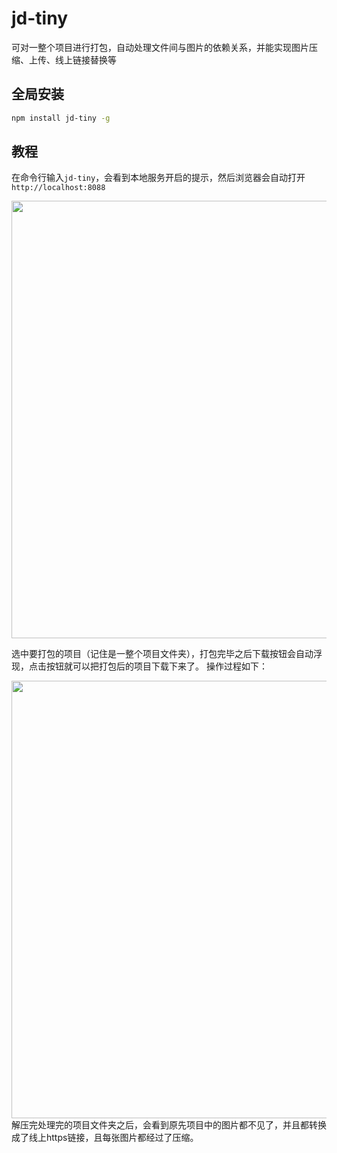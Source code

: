 # jd-tiny
可对一整个项目进行打包，自动处理文件间与图片的依赖关系，并能实现图片压缩、上传、线上链接替换等

## 全局安装
```bash
npm install jd-tiny -g
```

## 教程

在命令行输入`jd-tiny`，会看到本地服务开启的提示，然后浏览器会自动打开`http://localhost:8088`
<div align="center">
	<img src="//img20.360buyimg.com/cms/jfs/t6661/74/2280245686/36676/539fe2af/59605be3Nf5cd7462.png" width="700">
</div>

选中要打包的项目（记住是一整个项目文件夹），打包完毕之后下载按钮会自动浮现，点击按钮就可以把打包后的项目下载下来了。
操作过程如下：
<div align="center">
	<img src="//img10.360buyimg.com/cms/jfs/t5983/319/4333636117/228426/90c96145/59605be4N06ce6495.gif" width="700">
</div>
解压完处理完的项目文件夹之后，会看到原先项目中的图片都不见了，并且都转换成了线上https链接，且每张图片都经过了压缩。